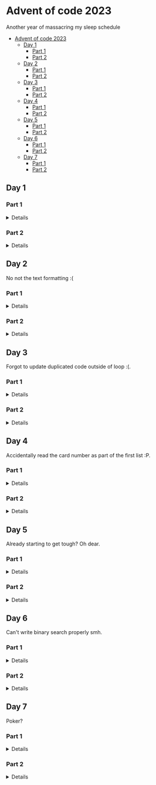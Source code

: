 # Advent of code 2023

Another year of massacring my sleep schedule

- [Advent of code 2023](#advent-of-code-2023)
  - [Day 1](#day-1)
    - [Part 1](#part-1)
    - [Part 2](#part-2)
  - [Day 2](#day-2)
    - [Part 1](#part-1-1)
    - [Part 2](#part-2-1)
  - [Day 3](#day-3)
    - [Part 1](#part-1-2)
    - [Part 2](#part-2-2)
  - [Day 4](#day-4)
    - [Part 1](#part-1-3)
    - [Part 2](#part-2-3)
  - [Day 5](#day-5)
    - [Part 1](#part-1-4)
    - [Part 2](#part-2-4)
  - [Day 6](#day-6)
    - [Part 1](#part-1-5)
    - [Part 2](#part-2-5)
  - [Day 7](#day-7)
    - [Part 1](#part-1-6)
    - [Part 2](#part-2-6)


## Day 1

### Part 1
<details>

Part 1 is fairly standard. Just need to edit my template code from extracting all numbers to all digits with `r"-?\d"` instead.

</details>

### Part 2

<details>

For part 2, observe that you can just replace each copy of each number in words with word + digit + word (e.g. replace `"one"`  with `"one1one"`). Then you can do the same as part 1.

</details>

## Day 2

No not the text formatting :(

### Part 1

<details>

Went for the classic chain of `.split()`s.

Looking back, probably should have had 3 regexes, one for reds one for blues and one for greens, to get a list for each colour.

</details>

### Part 2

<details>

Used a defaultdict and take the `max(mydict[colour], new_val_for_colour)`.

</details>


## Day 3

Forgot to update duplicated code outside of loop :(.

### Part 1

<details>

Iterate over each character of each line, and append to current number if current character is a digit. If current character is not a digit, check for adjacent symbol and then reset the current number.

To check for adjacent symbol, at each digit, check the 8 adjacent squares for a square that is not '.' or a digit, and store a boolean that is True when any digit is adjacent to a symbol.

</details>

### Part 2

<details>

Store a dictionary of key=(coord of gear), value=(all adjacent part numbers as list)

When checking for symbol, if any adjacent symbol is '*', add part number to dictionary.

At end, iterate over dictionary and add gear ratio if exactly 2 part numbers are adjacent to the gear (length of list == 2).

</details>

## Day 4

Accidentally read the card number as part of the first list :P.

### Part 1

<details>

Use set union on the two lists, and add `2**length of union`. Remember to check the edge case where the length is 0.

</details>

### Part 2

<details>

Store a running counter of number of cards.

When updating the counter, you can increment the range `[i+1, i+(number of winners)]` by `counter[i]` where `i` is the current card number.

</details>

## Day 5

Already starting to get tough? Oh dear.

### Part 1

<details>

Thankfully, the mappings are already in order which they need to be applied

For each map:

Iterate over your current seed (or whatever)

Iterate over each range in the mappings and check if your current seed is within that range.

If it is, scale that seed to the new range.

</details>

### Part 2

<details>

The idea is to split each range into three for every mapping range, the bit before the mapping range, the bit inside the mapping range and the bit after the mapping range.

For each mapping:

iterate over the ranges in source range start order.

for each range of seeds, if it intersects with the current mapping range:

1) split into the three ranges described above (I will refer to them as pre, in and post)
2) since this is the first range we encountered that intersects, we know that the pre-range does not correspond to any mapping, so add the pre-range to the next list unchanged.
3) scale the in-range
4) recursively apply this algorithm to the post-range, until the post-range does not intersect with any ranges, then you can add the remaining range unchanged.

</details>

## Day 6

Can't write binary search properly smh.

### Part 1

<details>

The times are small enough to iterate through all possible lengths to hold the button.

The formula for getting the distance travelled is `(total_time - time_held) * time_held`

</details>

### Part 2

<details>

Observe that the distance travelled increases the longer you hold the button until `time_held = total_time//2` (or something similar with odd numbers), and that the distance travelled is symmetrical around that point.

Binary search on half the `total_time` for the point where you start winning. You can then calculate the total number of winning states by mirroring the calculated value.

NB: not sure if my code works on even times.

Edit: Just realised that inputs are actually small, so you can still use part 1 for this XD.

</details>

## Day 7

Poker?

### Part 1

<details>

Use python's built in sort with a custom key.

Key can return a lower number for better types of hand and a higher number for a worse type of hand, e.g. 0 for 5 of a kind, 1 for 4 of a kind etc.

NB you can do it the other way round i.e. higher number for better hand, but be careful to match the second part of the key (may need to reverse list of card strengths)

You can then add on a tuple to the end of the key for the second ordering rule (by getting index of each card in the list of cards sorted by strength, and having a tuple of indices)

There are many ways to get the type of card. I used a combination of `len(set())` and `collections.Counter`, e.g. `len(set(a)) == 1` -> 5 of kind. The exact logic is left as an exercise to the reader (or by looking at the code).

</details>

### Part 2

<details>

First notice that having the `J`s map to the same card is always better than having them map to different cards.

Iterate over all possible other cards, replace all `J`s with that card and check the resulting type of hand (using part 1). Then take the best type and use that as the type key instead.

</details>